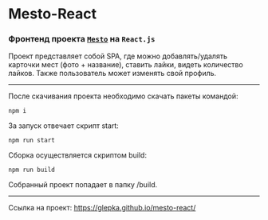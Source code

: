 # Mesto-React
### Фронтенд проекта [`Mesto`](https://glepka.github.io/mesto/) на `React.js`
Проект представляет собой SPA, где можно добавлять/удалять карточки мест (фото + название), ставить лайки, видеть количество лайков. Также пользователь может изменять свой профиль.

---

После скачивания проекта необходимо скачать пакеты командой:
```
npm i
```
За запуск отвечает скрипт start:
```
npm run start
```
Сборка осуществляется скриптом build:
```
npm run build
```
Собранный проект попадает в папку /build.

---
Ссылка на проект: https://glepka.github.io/mesto-react/ 
